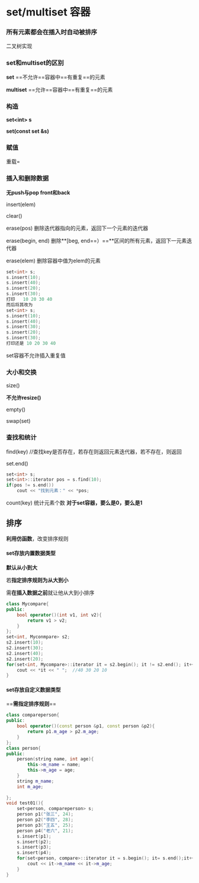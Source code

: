 # set/multiset  容器

### 所有元素都会在插入时自动被排序

二叉树实现

### set和multiset的区别

**set** ==不允许==容器中==有重复==的元素

**multiset** ==允许==容器中==有重复==的元素

### 构造

**set\<int> s**

**set(const set &s)**

### 赋值

重载=

### 插入和删除数据

**无push与pop front和back**

insert(elem)

clear()

erase(pos)	删除迭代器指向的元素，返回下一个元素的迭代器

erase(begin, end)	删除**[beg, end==）==**区间的所有元素，返回下一元素迭代器

erase(elem)		删除容器中值为elem的元素

```c++
set<int> s;
s.insert(10);
s.insert(40);
s.insert(20);
s.insert(30);
打印   10 20 30 40
而后将其改为
set<int> s;
s.insert(10);
s.insert(40);
s.insert(30);
s.insert(20);
s.insert(30);
打印还是 10 20 30 40
```

set容器不允许插入重复值

### 大小和交换

size()

**不允许resize()**

empty()

swap(set)

### 查找和统计

find(key)		//查找key是否存在，若存在则返回元素迭代器，若不存在，则返回

set.end()

```c++
set<int> s;
set<int>::iterator pos = s.find(10);
if(pos != s.end())
    cout << "找到元素：" << *pos;
```

count(key)  统计元素个数  **对于set容器，要么是0，要么是1**

## 排序

**利用仿函数**，改变排序规则

#### set存放内置数据类型

**默认从小到大**

若**指定排序规则为从大到小**

需**在插入数据之前**就让他从大到小排序

```c++
class Mycompare{
public:
    bool operator()(int v1, int v2){
        return v1 > v2;
    }
};
set<int, Myconmpare> s2;
s2.insert(10);
s2.insert(30);
s2.insert(40);
s2.insert(20);
for(set<int, Mycompare>::iterator it = s2.begin(); it != s2.end(); it++){
    cout << *it << " ";  //40 30 20 10
}
```

#### set存放自定义数据类型

==**需指定排序规则**==

```c++
class compareperson{
public:
    bool operator()(const person &p1, const person &p2){
        return p1.m_age > p2.m_age;
    }
};
class person{
public:
    person(string name, int age){
        this->m_name = name;
        this->m_age = age;
    }
    string m_name;
    int m_age;
    
};
void test01(){
    set<person, compareperson> s;
    person p1("张三", 24);
    person p2("李四", 28);
    person p3("王五", 25);
    person p4("老六", 21);
    s.insert(p1);
    s.insert(p2);
    s.insert(p3);
    s.insert(p4);
    for(set<person, compare>::iterator it = s.begin(); it= s.end();it++){
        cout << it->m_name << it->m_age;
    }
}
```

